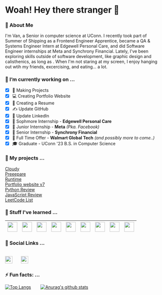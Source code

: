 # Woah! Hey there stranger 👋

### 💬 About Me

I'm Van, a Senior in computer science at UConn. I recently took part of Summer of Shipping as a Frontend Engineer Apprentice, became a QA & Systems Engineer Intern at Edgewell Personal Care, and did Software Engineer internships at Meta and Synchrony Financial. Lately, I've been exploring skills outside of software development, like graphic design and calisthenics, as long as . When I'm not staring at my screen, I enjoy hanging out wtih my friends, excercising, and eating... a lot.

### 🔭 I’m currently working on ...

- [x] 🔧 Making Projects
- [x] 💻 Creating Portfolio Website
- [x] 📄 Creating a Resume
- [x] ✍ Update GitHub
- [x] 🤝 Update LinkedIn
- [x] 🤵 Sophmore Internship - <b>Edgewell Personal Care</b>
- [x] 🤵 Junior Internship - <b>Meta</b> <i>(Pka. Facebook)</i>
- [x] 🤵 Senior Internship - <b>Synchrony Financial</b>
- [x] 🤵 Full Time Offer - <b>Walmart Global Tech</b> <i>(and possibly more to come..)</i>
- [x] 🎓 Graduate - UConn '23 B.S. in Computer Science

### 🔨 My projects ...

 [Cloudy](https://cloudy-word-cloud.herokuapp.com/)\
 [Preeepare](https://hi-van.github.io/preeepare/)\
 [Runtime](https://hi-van.github.io/runtime-sheet/)\
 [Portfolio website v7](https://vansiriso.uk/)\
 [Python Review](https://github.com/Hi-Van/python-review)\
 [JavaScript Review](https://github.com/Hi-Van/javascript-review)\
 [LeetCode List](https://github.com/Hi-Van/Leetcode-list)

### 🌱 Stuff I've learned ...

| [<img height="32px" src="https://cdn.svgporn.com/logos/javascript.svg">](https://developer.mozilla.org/en-US/docs/Web/JavaScript) | [<img height="32px" src="https://cdn.svgporn.com/logos/react.svg">](https://reactjs.org/docs/getting-started.html) | [<img height="32px" width="32px" src="https://cdn.svgporn.com/logos/nextjs.svg">](https://nextjs.org/docs) |  [<img height="32px" width="32px" src="https://cdn.svgporn.com/logos/html-5.svg">](https://developer.mozilla.org/en-US/docs/Web/Guide/HTML/HTML5) | [<img height="32px" width="32px" src="https://cdn.svgporn.com/logos/css-3.svg">](https://developer.mozilla.org/en-US/docs/Web/CSS) | [<img height="32px" width="32px" src="https://cdn.svgporn.com/logos/python.svg">](https://devdocs.io/python~3.7/) | [<img height="32px" width="32px" src="https://cdn.svgporn.com/logos/git-icon.svg">](https://git-scm.com/docs) | [<img height="32px" width="32px" src="https://cdn.svgporn.com/logos/figma.svg">](https://www.figma.com/) | [<img height="32px" width="32px" src="https://cdn.svgporn.com/logos/material-ui.svg">](https://material-ui.com/getting-started/installation/) |
|-|-|-|-|-|-|-|-|-|

### 🙋 Social Links ...
&nbsp;\
[<img height="24px" src="https://cdn.svgporn.com/logos/twitter.svg">](https://twitter.com/Hi_Im_Van) &nbsp;&nbsp;&nbsp;&nbsp;&nbsp; [<img height="24px" src="https://cdn.svgporn.com/logos/linkedin.svg">](https://www.linkedin.com/in/van-s/) 

### ⚡ Fun facts: ...

[![Top Langs](https://github-readme-stats.vercel.app/api/top-langs/?username=hi-van&theme=buefy&show_icons=true)](https://github.com/anuraghazra/github-readme-stats) &nbsp;&nbsp;&nbsp;&nbsp;&nbsp;&nbsp;
[![Anurag's github stats](https://github-readme-stats.vercel.app/api?username=hi-van&theme=buefy&show_icons=true)](https://github.com/anuraghazra/github-readme-stats)
